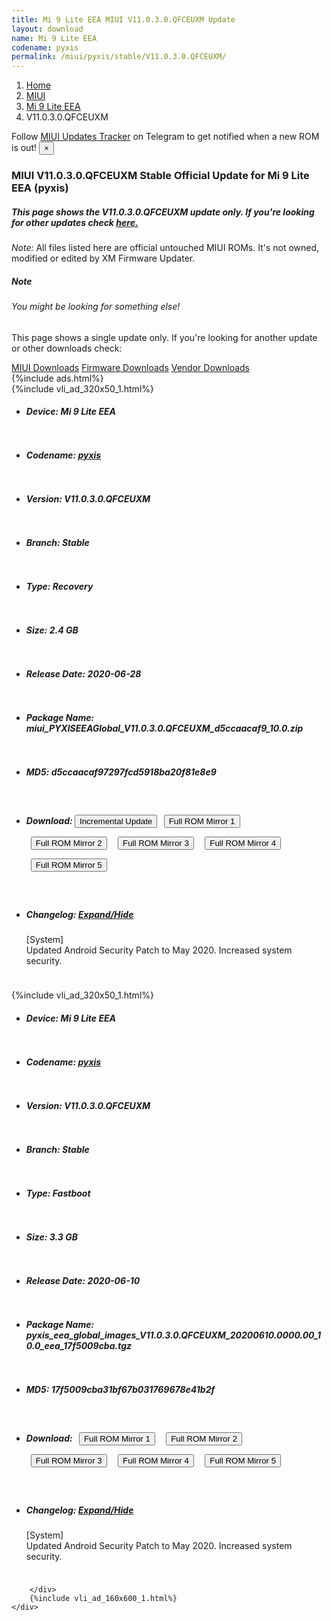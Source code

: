 ```yaml
---
title: Mi 9 Lite EEA MIUI V11.0.3.0.QFCEUXM Update
layout: download
name: Mi 9 Lite EEA
codename: pyxis
permalink: /miui/pyxis/stable/V11.0.3.0.QFCEUXM/
---
```

<nav aria-label="breadcrumb">
    <ol class="breadcrumb">
        <li class="breadcrumb-item"><a href="/">Home</a></li>
        <li class="breadcrumb-item"><a href="/miui/">MIUI</a></li>
        <li class="breadcrumb-item"><a href="/miui/pyxis/">Mi 9 Lite EEA</a></li>
        <li class="breadcrumb-item active" aria-current="page">V11.0.3.0.QFCEUXM</li>
    </ol>
</nav>
<div class="alert alert-primary alert-dismissible fade show" role="alert">
    Follow <a href="https://t.me/MIUIUpdatesTracker" class="alert-link">MIUI Updates Tracker</a> on Telegram to get
    notified when a new ROM is out!
    <button type="button" class="close" data-dismiss="alert" aria-label="Close">
        <span aria-hidden="true">&times;</span>
    </button>
</div>
<div class="col-12 mx-auto">
    <h3 class="title bg-light p-2 rounded">MIUI V11.0.3.0.QFCEUXM Stable Official Update for Mi 9 Lite EEA (pyxis)</h3>
    <h5>This page shows the V11.0.3.0.QFCEUXM update only. If you're looking for other updates check
        <a href="/miui/pyxis/">here.</a></h5>
    <p><i>Note: </i>All files listed here are official untouched MIUI ROMs.
        It's not owned, modified or edited by XM Firmware Updater.</p>
    <div class="card">
        <div class="card-body">
            <h5 class="card-title">Note</h5>
            <h6 class="card-subtitle mb-2 text-muted">You might be looking for something else!</h6>
            <p class="card-text">This page shows a single update only.
                If you're looking for another update or other downloads check:</p>
            <a href="/miui/" class="card-link">MIUI Downloads</a>
            <a href="/firmware/" class="card-link">Firmware Downloads</a>
            <a href="/vendor/" class="card-link">Vendor Downloads</a>
        </div>
    </div>
    {%include ads.html%}
    <div class="row justify-content-center">
        <div class="col-10" id="downloads">
                    <div class="card card-body">
            {%include vli_ad_320x50_1.html%}
            <ul class="list-unstyled">
                <li style="padding-bottom: 10px;">
                    <h5><b>Device: </b>Mi 9 Lite EEA</h5>
                </li>
                <li style="padding-bottom: 10px;">
                    <h5><b>Codename: </b> <a href="/miui/pyxis/" target="_blank">pyxis</a> </h5>
                </li>
                <li style="padding-bottom: 10px;">
                    <h5><b>Version: </b>V11.0.3.0.QFCEUXM</h5>
                </li>
                <li style="padding-bottom: 10px;">
                    <h5><b>Branch: </b>Stable</h5>
                </li>
                <li style="padding-bottom: 10px;">
                    <h5><b>Type: </b>Recovery</h5>
                </li>
                <li style="padding-bottom: 10px;">
                    <h5><b>Size: </b>2.4 GB</h5>
                </li>
                <li style="padding-bottom: 10px;">
                    <h5><b>Release Date: </b>2020-06-28</h5>
                </li>
                <li style="padding-bottom: 10px;">
                    <h5><b>Package Name: </b><span id="filename" class="text-dark">miui_PYXISEEAGlobal_V11.0.3.0.QFCEUXM_d5ccaacaf9_10.0.zip</span></h5>
                </li>
                <li style="padding-bottom: 10px;">
                    <h5><b>MD5: </b><span id="md5" class="text-muted">d5ccaacaf97297fcd5918ba20f81e8e9</span></h5>
                </li>
                <li style="padding-bottom: 10px;">
                    <h5><b>Download: </b><button type="button" id="incremental_download" class="btn btn-warning" onclick="window.open('https://bigota.d.miui.com/V11.0.3.0.QFCEUXM/miui-blockota-pyxis_eea_global-V11.0.1.0.QFCEUXM-V11.0.3.0.QFCEUXM-f4d4da40b8-10.0.zip', '_blank');"><i class="fa fa-download"></i> Incremental Update</button> <button type="button" id="download" class="btn btn-primary" style="margin: 7px;" onclick="window.open('https://cdnorg.d.miui.com/V11.0.3.0.QFCEUXM/miui_PYXISEEAGlobal_V11.0.3.0.QFCEUXM_d5ccaacaf9_10.0.zip', '_blank');"><i class="fa fa-download"></i> Full ROM Mirror 1</button> <button type="button" id="download" class="btn btn-primary" style="margin: 7px;" onclick="window.open('https://bkt-sgp-miui-ota-update-alisgp.oss-ap-southeast-1.aliyuncs.com/V11.0.3.0.QFCEUXM/miui_PYXISEEAGlobal_V11.0.3.0.QFCEUXM_d5ccaacaf9_10.0.zip', '_blank');"><i class="fa fa-download"></i> Full ROM Mirror 2</button> <button type="button" id="download" class="btn btn-primary" style="margin: 7px;" onclick="window.open('https://bn.d.miui.com/V11.0.3.0.QFCEUXM/miui_PYXISEEAGlobal_V11.0.3.0.QFCEUXM_d5ccaacaf9_10.0.zip', '_blank');"><i class="fa fa-download"></i> Full ROM Mirror 3</button> <button type="button" id="download" class="btn btn-primary" style="margin: 7px;" onclick="window.open('https://bigota.d.miui.com/V11.0.3.0.QFCEUXM/miui_PYXISEEAGlobal_V11.0.3.0.QFCEUXM_d5ccaacaf9_10.0.zip', '_blank');"><i class="fa fa-download"></i> Full ROM Mirror 4</button> <button type="button" id="download" class="btn btn-primary" style="margin: 7px;" onclick="window.open('https://hugeota.d.miui.com/V11.0.3.0.QFCEUXM/miui_PYXISEEAGlobal_V11.0.3.0.QFCEUXM_d5ccaacaf9_10.0.zip', '_blank');"><i class="fa fa-download"></i> Full ROM Mirror 5</button></h5>
                </li>
                <li style="padding-bottom: 10px;">
                    <h5><b>Changelog: </b><a href="#pyxis_1_changelog" data-toggle="collapse" role="button"
                            aria-expanded="false" aria-controls="pyxis_1_changelog"> <i class="fa fa-arrow-down"
                                aria-hidden="true"></i> Expand/Hide</a></h5>
                    <div class="collapse" id="pyxis_1_changelog">
                        <p id="changelog_text">[System]<br>Updated Android Security Patch to May 2020. Increased system security.</p>
                    </div>
                </li>
            </ul>
        </div>
        <div class="card card-body">
            {%include vli_ad_320x50_1.html%}
            <ul class="list-unstyled">
                <li style="padding-bottom: 10px;">
                    <h5><b>Device: </b>Mi 9 Lite EEA</h5>
                </li>
                <li style="padding-bottom: 10px;">
                    <h5><b>Codename: </b> <a href="/miui/pyxis/" target="_blank">pyxis</a> </h5>
                </li>
                <li style="padding-bottom: 10px;">
                    <h5><b>Version: </b>V11.0.3.0.QFCEUXM</h5>
                </li>
                <li style="padding-bottom: 10px;">
                    <h5><b>Branch: </b>Stable</h5>
                </li>
                <li style="padding-bottom: 10px;">
                    <h5><b>Type: </b>Fastboot</h5>
                </li>
                <li style="padding-bottom: 10px;">
                    <h5><b>Size: </b>3.3 GB</h5>
                </li>
                <li style="padding-bottom: 10px;">
                    <h5><b>Release Date: </b>2020-06-10</h5>
                </li>
                <li style="padding-bottom: 10px;">
                    <h5><b>Package Name: </b><span id="filename" class="text-dark">pyxis_eea_global_images_V11.0.3.0.QFCEUXM_20200610.0000.00_10.0_eea_17f5009cba.tgz</span></h5>
                </li>
                <li style="padding-bottom: 10px;">
                    <h5><b>MD5: </b><span id="md5" class="text-muted">17f5009cba31bf67b031769678e41b2f</span></h5>
                </li>
                <li style="padding-bottom: 10px;">
                    <h5><b>Download: </b> <button type="button" id="download" class="btn btn-primary" style="margin: 7px;" onclick="window.open('https://cdnorg.d.miui.com/V11.0.3.0.QFCEUXM/pyxis_eea_global_images_V11.0.3.0.QFCEUXM_20200610.0000.00_10.0_eea_17f5009cba.tgz', '_blank');"><i class="fa fa-download"></i> Full ROM Mirror 1</button> <button type="button" id="download" class="btn btn-primary" style="margin: 7px;" onclick="window.open('https://bkt-sgp-miui-ota-update-alisgp.oss-ap-southeast-1.aliyuncs.com/V11.0.3.0.QFCEUXM/pyxis_eea_global_images_V11.0.3.0.QFCEUXM_20200610.0000.00_10.0_eea_17f5009cba.tgz', '_blank');"><i class="fa fa-download"></i> Full ROM Mirror 2</button> <button type="button" id="download" class="btn btn-primary" style="margin: 7px;" onclick="window.open('https://bn.d.miui.com/V11.0.3.0.QFCEUXM/pyxis_eea_global_images_V11.0.3.0.QFCEUXM_20200610.0000.00_10.0_eea_17f5009cba.tgz', '_blank');"><i class="fa fa-download"></i> Full ROM Mirror 3</button> <button type="button" id="download" class="btn btn-primary" style="margin: 7px;" onclick="window.open('https://bigota.d.miui.com/V11.0.3.0.QFCEUXM/pyxis_eea_global_images_V11.0.3.0.QFCEUXM_20200610.0000.00_10.0_eea_17f5009cba.tgz', '_blank');"><i class="fa fa-download"></i> Full ROM Mirror 4</button> <button type="button" id="download" class="btn btn-primary" style="margin: 7px;" onclick="window.open('https://hugeota.d.miui.com/V11.0.3.0.QFCEUXM/pyxis_eea_global_images_V11.0.3.0.QFCEUXM_20200610.0000.00_10.0_eea_17f5009cba.tgz', '_blank');"><i class="fa fa-download"></i> Full ROM Mirror 5</button></h5>
                </li>
                <li style="padding-bottom: 10px;">
                    <h5><b>Changelog: </b><a href="#pyxis_2_changelog" data-toggle="collapse" role="button"
                            aria-expanded="false" aria-controls="pyxis_2_changelog"> <i class="fa fa-arrow-down"
                                aria-hidden="true"></i> Expand/Hide</a></h5>
                    <div class="collapse" id="pyxis_2_changelog">
                        <p id="changelog_text">[System]<br>Updated Android Security Patch to May 2020. Increased system security.</p>
                    </div>
                </li>
            </ul>
        </div>

        </div>
        {%include vli_ad_160x600_1.html%}
    </div>
</div>
